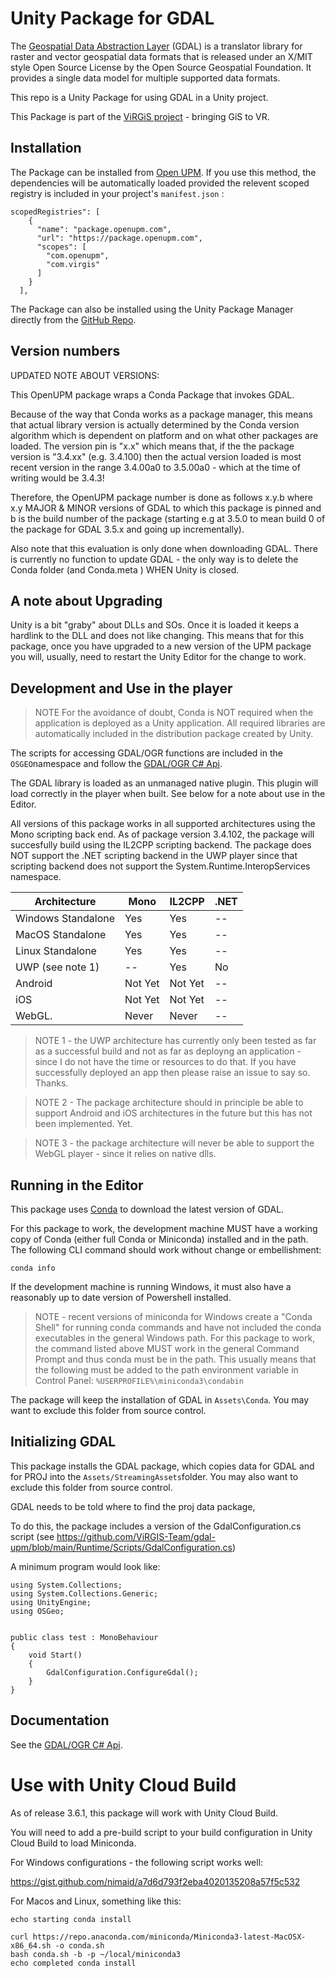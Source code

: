 # Unity Package for GDAL

The [Geospatial Data Abstraction Layer](https://gdal.org//) (GDAL) is a translator library for raster and vector geospatial data formats that is released under an X/MIT style Open Source License by the Open Source Geospatial Foundation. It provides a single data model for multiple supported data formats. 

This repo is a Unity Package for using GDAL in a Unity project.

This Package is part of the [ViRGiS project](https://www.virgis.org/) - bringing GiS to VR. 

## Installation

The Package can be installed from [Open UPM](https://openupm.com/packages/com.virgis.gdal/). If you use this method, the dependencies will be automatically loaded provided the relevent scoped registry is included in your project's `manifest.json` :
```
scopedRegistries": [
    {
      "name": "package.openupm.com",
      "url": "https://package.openupm.com",
      "scopes": [
        "com.openupm",
        "com.virgis"
      ]
    }
  ],
```

The Package can also be installed using the Unity Package Manager directly from the [GitHub Repo](https://github.com/ViRGIS-Team/gdal-upm).

## Version numbers

UPDATED NOTE ABOUT VERSIONS:

This OpenUPM package wraps a Conda Package that invokes GDAL.

Because of the way that Conda works as a package manager, this means that actual library version is actually determined by the Conda version algorithm which is dependent on platform and on what other packages are loaded. The version pin is "x.x" which means that, if the the package version is "3.4.xx" (e.g. 3.4.100) then the actual version loaded is most recent version in the range 3.4.00a0 to 3.5.00a0 - which at the time of writing would be 3.4.3!

Therefore, the OpenUPM package number is done as follows x.y.b where x.y MAJOR & MINOR versions of GDAL to which this package is pinned and b is the build number of the package (starting e.g at 3.5.0 to mean build 0 of the package for GDAL 3.5.x and going up incrementally).

Also note that this evaluation is only done when downloading GDAL. There is currently no function to update GDAL - the only way is to delete the Conda folder (and Conda.meta ) WHEN Unity is closed.

## A note about Upgrading

Unity is a bit "graby" about DLLs and SOs. Once it is loaded it keeps a hardlink to the DLL and does not like changing. This means that for this package, once you have upgraded to a new version of the UPM package you will, usually, need to restart the Unity Editor for the change to work.

## Development and Use in the player

> NOTE For the avoidance of doubt, Conda is NOT required when the application is deployed as a Unity application. All required libraries are automatically included in the distribution package created by Unity.

The scripts for accessing GDAL/OGR functions are included in the `OSGEO`namespace and follow the [GDAL/OGR C# Api](https://gdal.org/api/csharp.html).

The GDAL library is loaded as an unmanaged native plugin. This plugin will load correctly in the player when built. See below for a note about use in the Editor.

All versions of this package works in all supported architectures using the Mono scripting back end. As of package version 3.4.102, the package will succesfully build using the IL2CPP scripting backend. The package does NOT support the .NET scripting backend in the UWP player since that scripting backend does not support the System.Runtime.InteropServices namespace.

| Architecture        | Mono    | IL2CPP  | .NET |
|---------------------|---------|---------|------|
| Windows Standalone  | Yes     | Yes     |  --  |
| MacOS Standalone    | Yes     | Yes     |  --  |
| Linux Standalone    | Yes     | Yes     |  --  |
| UWP  (see note 1)    |  --     | Yes     | No   |
| Android             | Not Yet | Not Yet |  --  |
| iOS                 | Not Yet | Not Yet |  --  |
| WebGL.              | Never   | Never   |  --  |

> NOTE 1 - the UWP architecture has currently only been tested as far as a successful build and not as far as deployng an application - since I do not have the time or resources to do that. If you have successfully deployed an app then please raise an issue to say so. Thanks.

> NOTE 2 - The package architecture should in principle be able to support Android and iOS architectures in the future but this has not been implemented. Yet.

> NOTE 3 - the package architecture will never be able to support the WebGL player - since it relies on native dlls. 


## Running in the Editor

This package uses [Conda](https://docs.conda.io/en/latest/) to download the latest version of GDAL.

For this package to work, the development machine MUST have a working copy of Conda (either full Conda or Miniconda) installed and in the path. The following CLI command should work without change or embellishment:

```
conda info
```

If the development machine is running Windows, it must also have a reasonably up to date version of Powershell installed.

> NOTE - recent versions of miniconda for Windows create a "Conda Shell" for running conda commands and have not included the conda executables in the general Windows path. For this package to work, the command listed above MUST work in the general Command Prompt and thus conda must be in the path.
> This usually means that the following must be added to the path environment variable in Control Panel:
> `%USERPROFILE%\miniconda3\condabin`

The package will keep the installation of GDAL in `Assets\Conda`. You may want to exclude this folder from source control.

## Initializing GDAL

This package installs the GDAL package, which copies data for GDAL and for PROJ into the `Assets/StreamingAssets`folder. You may also want to exclude this folder from source control.

GDAL needs to be told where to find the proj data package,

To do this, the package includes a version of the GdalConfiguration.cs script (see https://github.com/ViRGIS-Team/gdal-upm/blob/main/Runtime/Scripts/GdalConfiguration.cs)

A minimum program would look like:

```
using System.Collections;
using System.Collections.Generic;
using UnityEngine;
using OSGeo;


public class test : MonoBehaviour
{
    void Start()
    {
        GdalConfiguration.ConfigureGdal();
    }
}
```

## Documentation

See the [GDAL/OGR C# Api](https://gdal.org/api/csharp/index.html).

# Use with Unity Cloud Build

As of release 3.6.1, this package will work with Unity Cloud Build.

You will need to add a pre-build script to your build configuration in Unity Cloud Build to load Miniconda.

For Windows configurations - the following script works well:

https://gist.github.com/nimaid/a7d6d793f2eba4020135208a57f5c532

For Macos and Linux, something like this:

```
echo starting conda install

curl https://repo.anaconda.com/miniconda/Miniconda3-latest-MacOSX-x86_64.sh -o conda.sh
bash conda.sh -b -p ~/local/miniconda3
echo completed conda install
```
